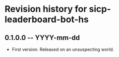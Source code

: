 # Revision history for sicp-leaderboard-bot-hs

## 0.1.0.0 -- YYYY-mm-dd

* First version. Released on an unsuspecting world.
